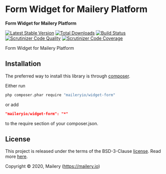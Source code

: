 # Form Widget for Mailery Platform

**Form Widget for Mailery Platform**

[![Latest Stable Version](https://poser.pugx.org/maileryio/widget-form/v/stable)](https://packagist.org/packages/maileryio/widget-form)
[![Total Downloads](https://poser.pugx.org/maileryio/widget-form/downloads)](https://packagist.org/packages/maileryio/widget-form)
[![Build Status](https://travis-ci.com/maileryio/widget-form.svg?branch=master)](https://travis-ci.com/maileryio/widget-form)
[![Scrutinizer Code Quality](https://img.shields.io/scrutinizer/g/maileryio/widget-form.svg)](https://scrutinizer-ci.com/g/maileryio/widget-form/)
[![Scrutinizer Code Coverage](https://img.shields.io/scrutinizer/coverage/g/maileryio/widget-form.svg)](https://scrutinizer-ci.com/g/maileryio/widget-form/)

Form Widget for Mailery Platform

## Installation

The preferred way to install this library is through [composer](http://getcomposer.org/download/).

Either run

```sh
php composer.phar require "maileryio/widget-form"
```

or add

```json
"maileryio/widget-form": "*"
```

to the require section of your composer.json.

## License

This project is released under the terms of the BSD-3-Clause [license](LICENSE).
Read more [here](http://choosealicense.com/licenses/bsd-3-clause).

Copyright © 2020, Mailery (https://mailery.io)
